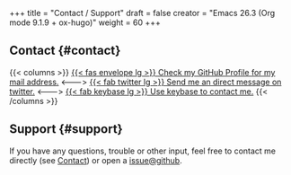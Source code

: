 +++
title = "Contact / Support"
draft = false
creator = "Emacs 26.3 (Org mode 9.1.9 + ox-hugo)"
weight = 60
+++

## Contact {#contact}

{{< columns >}}
[{{< fas envelope lg >}} Check my GitHub Profile for my mail address.](https://github.com/j-keck)
<--->
[{{< fab twitter lg >}} Send me an direct message on twitter.](https://twitter.com/jhyphenkeck)
<--->
[{{< fab keybase lg >}} Use keybase to contact me.](https://keybase.io/jkeck)
{{< /columns >}}


## Support {#support}

If you have any questions, trouble or other input, feel free to contact
me directly (see [Contact](/docs/contact-support#contact)) or open a [issue@github](https://github.com/j-keck/zfs-snap-diff/issues/new).
